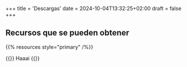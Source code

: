 +++
title = 'Descargas'
date = 2024-10-04T13:32:25+02:00
draft = false
+++

## Recursos que se pueden obtener

{{% resources style="primary" /%}}

{{<color color="green">}}
	Haaai
{{</color>}}
